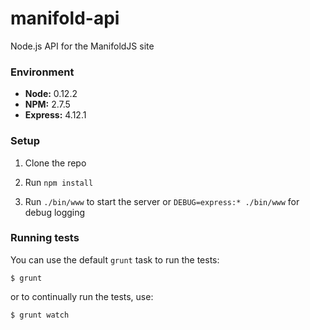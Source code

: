 manifold-api
============

Node.js API for the ManifoldJS site

### Environment

* **Node:** 0.12.2
* **NPM:** 2.7.5
* **Express:** 4.12.1

### Setup

1. Clone the repo

2. Run `npm install`

3. Run `./bin/www` to start the server or `DEBUG=express:* ./bin/www`
   for debug logging

### Running tests

You can use the default `grunt` task to run the tests:

`$ grunt`

or to continually run the tests, use:

`$ grunt watch`
